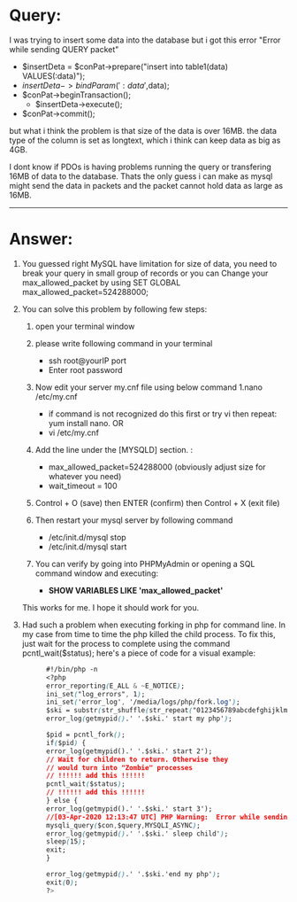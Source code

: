 # Query: 
I was trying to insert some data into the database but i got this error "Error while sending QUERY packet"
* $insertDeta = $conPat->prepare("insert into table1(data) VALUES(:data)");
* $insertDeta->bindParam(':data',$data);
* $conPat->beginTransaction();
    * $insertDeta->execute();
* $conPat->commit();

but what i think the problem is that size of the data is over 16MB.
the data type of the column is set as longtext, which i think can keep data as big as 4GB.


I dont know if PDOs is having problems running the query or transfering 16MB of data to the database.
Thats the only guess i can make as mysql might send the data in packets and the packet cannot hold data as large as 16MB.
- - - -

# Answer:
1. You guessed right MySQL have limitation for size of data, you need to break your query in small group of records or you can Change your max_allowed_packet by using SET            GLOBAL max_allowed_packet=524288000;
2. 
   You can solve this problem by following few steps:

   1. open your terminal window

   1. please write following command in your terminal
      * ssh root@yourIP port
      * Enter root password
      
   1. Now edit your server my.cnf file using below command
      1.nano /etc/my.cnf
      * if command is not recognized do this first or try vi then repeat: yum install nano.
         OR
      * vi /etc/my.cnf 
         
   1. Add the line under the [MYSQLD] section. :

      * max_allowed_packet=524288000 (obviously adjust size for whatever you need) 
      * wait_timeout = 100
      
   1. Control + O (save) then ENTER (confirm) then Control + X (exit file)

   1. Then restart your mysql server by following command

      * /etc/init.d/mysql stop
      * /etc/init.d/mysql start
      
   1. You can verify by going into PHPMyAdmin or opening a SQL command window and executing:

      * **SHOW VARIABLES LIKE 'max_allowed_packet'**
      
   This works for me. I hope it should work for you.
3. Had such a problem when executing forking in php for command line. In my case from time to time the php killed the child process. To fix this, just wait for the process to      complete using the command pcntl_wait($status);
   here's a piece of code for a visual example:
   ```css
         #!/bin/php -n
         <?php
         error_reporting(E_ALL & ~E_NOTICE);
         ini_set("log_errors", 1);
         ini_set('error_log', '/media/logs/php/fork.log');
         $ski = substr(str_shuffle(str_repeat("0123456789abcdefghijklmnopqrstuvwxyz", 5)), 0, 5);
         error_log(getmypid().' '.$ski.' start my php');

         $pid = pcntl_fork();
         if($pid) {
         error_log(getmypid().' '.$ski.' start 2');
         // Wait for children to return. Otherwise they 
         // would turn into "Zombie" processes
         // !!!!!! add this !!!!!!
         pcntl_wait($status);
         // !!!!!! add this !!!!!!
         } else {
         error_log(getmypid().' '.$ski.' start 3');
         //[03-Apr-2020 12:13:47 UTC] PHP Warning:  Error while sending QUERY packet. PID=18048 in /speed/sport/fortest.php on line 22457
         mysqli_query($con,$query,MYSQLI_ASYNC);
         error_log(getmypid().' '.$ski.' sleep child');
         sleep(15);
         exit;
         } 

         error_log(getmypid().' '.$ski.'end my php');
         exit(0);
         ?>
     ```
